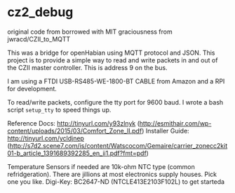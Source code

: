 # cz2_debug
original code from borrowed with MIT graciousness from jwracd/CZII_to_MQTT

This was a bridge for openHabian using MQTT protocol and JSON. This project
is to provide a simple way to read and write packets in and out of the CZII
master controller. This is address 9 on the bus.

I am using a FTDI USB-RS485-WE-1800-BT CABLE from Amazon and a RPI for
development.

To read/write packets, configure the tty port for 9600 baud. I wrote a bash
script `setup_tty` to speed things up.

Reference Docs: http://tinyurl.com/y93zlnyk (http://esmithair.com/wp-content/uploads/2015/03/Comfort_Zone_II.pdf)
Installer Guide: http://tinyurl.com/ycldjnep (http://s7d2.scene7.com/is/content/Watscocom/Gemaire/carrier_zonecc2kit01-b_article_1391689392285_en_ii1.pdf?fmt=pdf)

Temperature Sensors if needed are 10k-ohm  NTC type (common refridgeration).
There are jillions at most electronics supply houses. Pick one you like.
Digi-Key: BC2647-ND (NTCLE413E2103F102L) to get starteda

